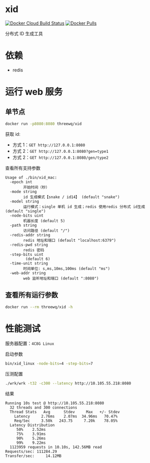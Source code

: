# xid 
[![Docker Cloud Build Status](https://img.shields.io/docker/cloud/build/threewq/xid)](https://cloud.docker.com/repository/docker/threewq/xid/builds)
[![Docker Pulls](https://img.shields.io/docker/pulls/threewq/xid)](https://cloud.docker.com/repository/docker/threewq/xid/tags)

分布式 ID 生成工具

# 依赖

* redis

# 运行 web 服务

## 单节点 

```bash
docker run -p8080:8080 threewq/xid
```

获取 id: 
* 方式 1：`GET http://127.0.0.1:8080`
* 方式 2：`GET http://127.0.0.1:8080?gen=type1`
* 方式 2：`GET http://127.0.0.1:8080/gen/type2`

查看所有支持参数

```text
Usage of ./bin/xid_mac:
  -epoch int
        开始时间（秒）
  -mode string
        id 生成模式【snake / id14】 (default "snake")
  -model string
        运行模式：single 单机 id 生成；redis 使用redis 分布式 id生成 (default "single")
  -node-bits uint
        机器长度 (default 5)
  -path string
        访问路径 (default "/")
  -redis-addr string
        redis 地址和端口 (default "localhost:6379")
  -redis-pwd string
        redis 密码
  -step-bits uint
         (default 6)
  -time-unit string
        时间单位: s,ms,10ms,100ms (default "ms")
  -web-addr string
        web 监听地址和端口 (default ":8080")

```

## 查看所有运行参数

```bash
docker run --rm threewq/xid -h
```

# 性能测试

服务器配置：`4C8G Linux`

启动参数
```sh
bin/xid_linux -node-bits=4 -step-bits=7
```

压测配置
```sh
./wrk/wrk -t32 -c300 --latency http://10.105.55.218:8080
```

结果
```text
Running 10s test @ http://10.105.55.218:8080
  32 threads and 300 connections
  Thread Stats   Avg      Stdev     Max   +/- Stdev
    Latency     2.76ms    2.07ms  34.96ms   70.47%
    Req/Sec     3.50k   243.75     7.20k    78.05%
  Latency Distribution
     50%    2.52ms
     75%    3.91ms
     90%    5.26ms
     99%    9.22ms
  1123959 requests in 10.10s, 142.56MB read
Requests/sec: 111284.29
Transfer/sec:     14.12MB
```